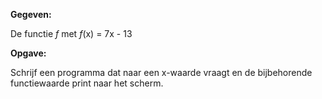 **Gegeven:**

De functie *f* met *f*(x) = 7x - 13

**Opgave:**

Schrijf een programma dat naar een x-waarde vraagt en de bijbehorende functiewaarde print naar het scherm. 